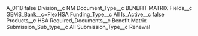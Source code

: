 <?xml version="1.0" encoding="UTF-8"?>
<CustomMetadata xmlns="http://soap.sforce.com/2006/04/metadata" xmlns:xsi="http://www.w3.org/2001/XMLSchema-instance" xmlns:xsd="http://www.w3.org/2001/XMLSchema">
    <label>A_0118</label>
    <protected>false</protected>
    <values>
        <field>Division__c</field>
        <value xsi:type="xsd:string">NM</value>
    </values>
    <values>
        <field>Document_Type__c</field>
        <value xsi:type="xsd:string">BENEFIT MATRIX</value>
    </values>
    <values>
        <field>Fields__c</field>
        <value xsi:type="xsd:string">GEMS_Bank__c=FlexHSA</value>
    </values>
    <values>
        <field>Funding_Type__c</field>
        <value xsi:type="xsd:string">All</value>
    </values>
    <values>
        <field>Is_Active__c</field>
        <value xsi:type="xsd:boolean">false</value>
    </values>
    <values>
        <field>Products__c</field>
        <value xsi:type="xsd:string">HSA</value>
    </values>
    <values>
        <field>Required_Documents__c</field>
        <value xsi:type="xsd:string">Benefit Matrix</value>
    </values>
    <values>
        <field>Submission_Sub_type__c</field>
        <value xsi:type="xsd:string">All</value>
    </values>
    <values>
        <field>Submission_Type__c</field>
        <value xsi:type="xsd:string">Renewal</value>
    </values>
</CustomMetadata>
